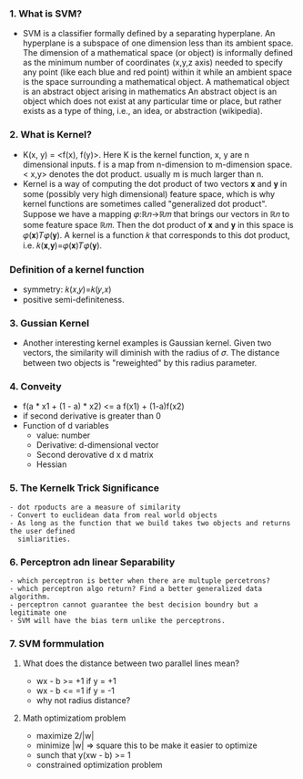 ### 1. What is SVM?
  - SVM is a classifier formally defined by a separating hyperplane. An hyperplane is a subspace of one dimension less than
    its ambient space. The dimension of a mathematical space (or object) is informally defined as the minimum number of 
    coordinates (x,y,z axis) needed to specify any point (like each blue and red point) within it while an ambient space 
    is the space surrounding a mathematical object. A mathematical object is an abstract object arising in mathematics An
    abstract object is an object which does not exist at any particular time or place, but rather exists as a type of thing,
    i.e., an idea, or abstraction (wikipedia).
  
### 2. What is Kernel?
   - K(x, y) = <f(x), f(y)>. Here K is the kernel function, x, y are n dimensional inputs. f is a map from n-dimension 
    to m-dimension space. < x,y> denotes the dot product. usually m is much larger than n.
   - Kernel is a way of computing the dot product of two vectors 𝐱 and 𝐲 in some (possibly very high dimensional) feature 
     space, which is why kernel functions are sometimes called "generalized dot product". 
     Suppose we have a mapping 𝜑:ℝ𝑛→ℝ𝑚 that brings our vectors in ℝ𝑛 to some feature space ℝ𝑚. Then 
     the dot product of 𝐱 and 𝐲 in this space is 𝜑(𝐱)𝑇𝜑(𝐲). A kernel is a function 𝑘 that corresponds to this
     dot product, i.e. 𝑘(𝐱,𝐲)=𝜑(𝐱)𝑇𝜑(𝐲).
### Definition of a kernel function 
  - symmetry: 𝑘(𝑥,𝑦)=𝑘(𝑦,𝑥)
  - positive semi-definiteness.
    
  
### 3. Gussian Kernel 
  - Another interesting kernel examples is Gaussian kernel. Given two vectors, the similarity will diminish with
    the radius of 𝜎. The distance between two objects is "reweighted" by this radius parameter. 
    
### 4. Conveity 
  - f(a * x1 + (1 - a) * x2) <= a f(x1) + (1-a)f(x2) 
  - if second derivative is greater than 0 
  - Function of d variables 
    - value: number 
    - Derivative: d-dimensional vector 
    - Second derovative d x d matrix 
    - Hessian 
### 5. The Kernelk Trick Significance
    - dot rpoducts are a measure of similarity 
    - Convert to euclidean data from real world objects 
    - As long as the function that we build takes two objects and returns the user defined 
      simliarities. 
### 6. Perceptron adn linear Separability 
    - which perceptron is better when there are multuple percetrons?
    - which perceptron algo return? Find a better generalized data algorithm. 
    - perceptron cannot guarantee the best decision boundry but a legitimate one 
    - SVM will have the bias term unlike the perceptrons. 
    
### 7. SVM formmulation 
1. What does the distance between two parallel lines mean?
    - wx - b >= +1 if y = +1 
    - wx - b <= =1 if y = -1  
    - why not radius distance?
    
2. Math optimizatiom problem 
    - maximize 2/|w|
    - minimize |w| => square this to be make it easier to optimize 
    - sunch that y(xw - b) >= 1 
    - constrained optimization problem 

 





